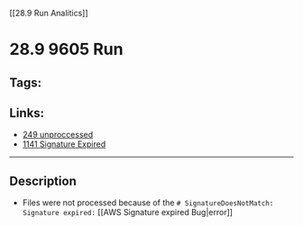 [[28.9 Run Analitics]]

# 28.9 9605 Run

## Tags:

## Links:
- [249 unproccessed](https://one.newrelic.com/logger?account=1747307&begin=1664445923091&end=1664452992011&state=1ce5768e-55d1-defc-7aad-ebadf5d98518)
- [1141 Signature Expired](https://one.newrelic.com/logger?account=1747307&duration=86400000&state=9f49ffc0-27f7-522d-91c3-1b61dd90aa93)
---

## Description
- Files were not processed because of the `# SignatureDoesNotMatch: Signature expired:` [[AWS Signature expired Bug|error]]
